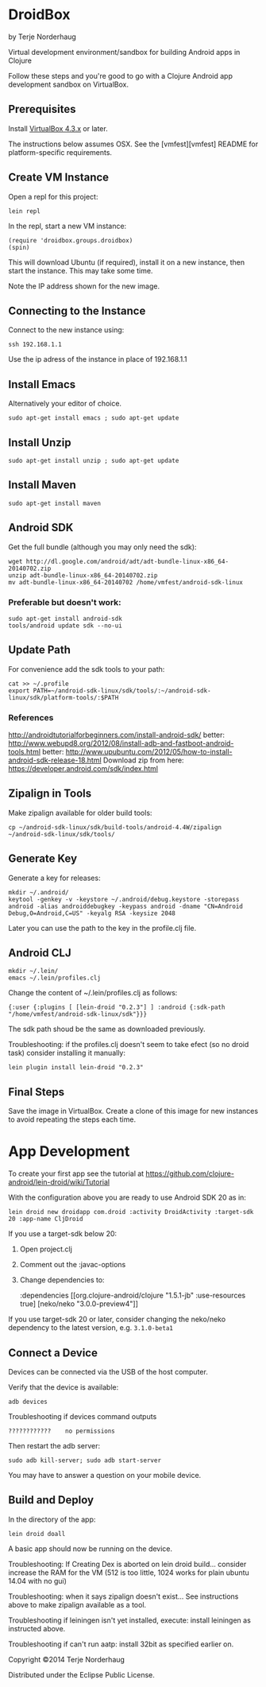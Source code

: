 DroidBox
========
by Terje Norderhaug

Virtual development environment/sandbox for building Android apps in Clojure

Follow these steps and you're good to go with a Clojure Android app development sandbox on VirtualBox.

## Prerequisites

Install [VirtualBox 4.3.x](https://www.virtualbox.org/wiki/Downloads) or later.

The instructions below assumes OSX. See the [vmfest][vmfest] README for platform-specific requirements.

## Create VM Instance

Open a repl for this project:

    lein repl

In the repl, start a new VM instance:

    (require 'droidbox.groups.droidbox)
    (spin)

This will download Ubuntu (if required), install it on a new instance, then start the instance. This may take some time.

Note the IP address shown for the new image.

## Connecting to the Instance

Connect to the new instance using:

    ssh 192.168.1.1

Use the ip adress of the instance in place of 192.168.1.1

## Install Emacs

Alternatively your editor of choice.

    sudo apt-get install emacs ; sudo apt-get update

## Install Unzip

    sudo apt-get install unzip ; sudo apt-get update

## Install Maven

    sudo apt-get install maven

## Android SDK

Get the full bundle (although you may only need the sdk):

    wget http://dl.google.com/android/adt/adt-bundle-linux-x86_64-20140702.zip
    unzip adt-bundle-linux-x86_64-20140702.zip
    mv adt-bundle-linux-x86_64-20140702 /home/vmfest/android-sdk-linux

### Preferable but doesn't work:

    sudo apt-get install android-sdk  
    tools/android update sdk --no-ui

## Update Path

For convenience add the sdk tools to your path:

    cat >> ~/.profile
    export PATH=~/android-sdk-linux/sdk/tools/:~/android-sdk-linux/sdk/platform-tools/:$PATH

### References

http://androidtutorialforbeginners.com/install-android-sdk/
better:
http://www.webupd8.org/2012/08/install-adb-and-fastboot-android-tools.html
better:
http://www.upubuntu.com/2012/05/how-to-install-android-sdk-release-18.html
Download zip from here: https://developer.android.com/sdk/index.html

## Zipalign in Tools

Make zipalign available for older build tools:

    cp ~/android-sdk-linux/sdk/build-tools/android-4.4W/zipalign ~/android-sdk-linux/sdk/tools/

## Generate Key

Generate a key for releases: 

    mkdir ~/.android/
    keytool -genkey -v -keystore ~/.android/debug.keystore -storepass android -alias androiddebugkey -keypass android -dname "CN=Android Debug,O=Android,C=US" -keyalg RSA -keysize 2048

Later you can use the path to the key in the profile.clj file.

## Android CLJ

    mkdir ~/.lein/
    emacs ~/.lein/profiles.clj

Change the content of ~/.lein/profiles.clj as follows:

    {:user {:plugins [ [lein-droid "0.2.3"] ] :android {:sdk-path "/home/vmfest/android-sdk-linux/sdk"}}}

The sdk path shoud be the same as downloaded previously.

Troubleshooting:
if the profiles.clj doesn't seem to take efect (so no droid task) consider installing it manually:

    lein plugin install lein-droid "0.2.3" 

## Final Steps

Save the image in VirtualBox.
Create a clone of this image for new instances to avoid repeating the steps each time.

# App Development

To create your first app see the tutorial at https://github.com/clojure-android/lein-droid/wiki/Tutorial

With the configuration above you are ready to use Android SDK 20 as in:

    lein droid new droidapp com.droid :activity DroidActivity :target-sdk 20 :app-name CljDroid

If you use a target-sdk below 20:

1. Open project.clj
2. Comment out the :javac-options
3. Change dependencies to:
 
    :dependencies [[org.clojure-android/clojure "1.5.1-jb" :use-resources true]
                   [neko/neko "3.0.0-preview4"]]

If you use target-sdk 20 or later, consider changing the neko/neko dependency to the latest version, e.g. ``3.1.0-beta1``

## Connect a Device

Devices can be connected via the USB of the host computer. 

Verify that the device is available:

    adb devices

Troubleshooting if devices command outputs

    ????????????	no permissions

Then restart the adb server:

    sudo adb kill-server; sudo adb start-server

You may have to answer a question on your mobile device.

## Build and Deploy

In the directory of the app:

    lein droid doall

A basic app should now be running on the device.

Troubleshooting:
If Creating Dex is aborted on lein droid build...
consider increase the RAM for the VM (512 is too little, 1024 works for plain ubuntu 14.04 with no gui)

Troubleshooting:
when it says zipalign doesn't exist...
See instructions above to make zipalign available as a tool.

Troubleshooting if leiningen isn't yet installed, execute:
install leiningen as instructed above.

Troubleshooting if can't run aatp: 
install 32bit as specified earlier on.



Copyright ©2014 Terje Norderhaug

Distributed under the Eclipse Public License.
